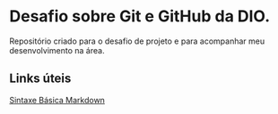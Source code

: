 # Desafio sobre Git e GitHub da DIO.
Repositório criado para o desafio de projeto e para acompanhar meu desenvolvimento na área.

## Links úteis

[Sintaxe Básica Markdown](https://www.markdownguide.org/basic-syntax/)
